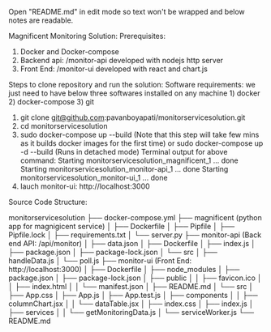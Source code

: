 Open "README.md" in edit mode so text won't be wrapped and below notes are readable.

Magnificent Monitoring Solution:
  Prerequisites:
   1) Docker and Docker-compose
   2) Backend api: /monitor-api developed with nodejs http server
   3) Front End: /monitor-ui developed with react and chart.js
   
Steps to clone repository and run the solution: 
  Software requirements: we just need to have below three softwares installed on any machine 
    1) docker
    2) docker-compose
    3) git
    
  1) git clone git@github.com:pavanboyapati/monitorservicesolution.git
  2) cd monitorservicesolution
  3) sudo docker-compose up --build (Note that this step will take few mins as it builds docker images for the first time)
          or
     sudo docker-compose up -d --build (Runs in detached mode)
     Terminal output for above command:
          Starting monitorservicesolution_magnificent_1 ... done
          Starting monitorservicesolution_monitor-api_1 ... done
          Starting monitorservicesolution_monitor-ui_1 ... done
  4) lauch monitor-ui: http://localhost:3000


 Source Code Structure:

monitorservicesolution
├── docker-compose.yml
├── magnificent (python app for magnigicent service)
│   ├── Dockerfile
│   ├── Pipfile
│   ├── Pipfile.lock
│   ├── requirements.txt
│   └── server.py
├── monitor-api (Back end API: /api/monitor)
│   ├── data.json
│   ├── Dockerfile
│   ├── index.js
│   ├── package.json
│   ├── package-lock.json
│   └── src
│       ├── handleData.js
│       └── poll.js
├── monitor-ui (Front End: http://localhost:3000)
│   ├── Dockerfile
│   ├── node_modules
│   ├── package.json
│   ├── package-lock.json
│   ├── public
│   │   ├── favicon.ico
│   │   ├── index.html
│   │   └── manifest.json
│   ├── README.md
│   └── src
│       ├── App.css
│       ├── App.js
│       ├── App.test.js
│       ├── components
│       │   ├── columnChart.jsx
│       │   └── dataTable.jsx
│       ├── index.css
│       ├── index.js
│       ├── services
│       │   └── getMonitoringData.js
│       └── serviceWorker.js
└── README.md


  


